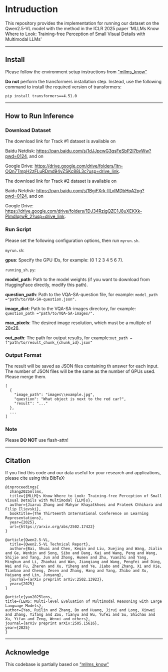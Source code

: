 # Intruduction
This repository provides the implementation for running our dataset on the Qwen2.5-VL model with the method in the ICLR 2025 paper 'MLLMs Know Where to Look: Training-free Perception of Small Visual Details with Multimodal LLMs'

---

## Install

Please follow the environment setup instructions from ["mllms_know"](https://github.com/saccharomycetes/mllms_know) 

**Do not** perform the transformers installation step. Instead, use the following command to install the required version of transformers:

```
pip install transformers==4.51.0
```

---

## How to Run Inference
### Download Dataset
The download link for Track #1 dataset is available on

Baidu Netdisk: https://pan.baidu.com/s/1dJJpcwG3qsFeSbP2I7bvWw?pwd=0124, and on

Google Drive: https://drive.google.com/drive/folders/1tn-OQn7TmpH2zFLuRDmd94vZSKc88L3c?usp=drive_link.

The download link for Track #2 dataset is available on

Baidu Netdisk: https://pan.baidu.com/s/1BgiFXrk-IILvIMDbHpA2pg?pwd=0124, and on

Google Drive: https://drive.google.com/drive/folders/1DJ34RzjgQZC1J8uXEKXk-PlmdIqrwR_2?usp=drive_link.

### Run Script
Please set the following configuration options, then run `myrun.sh`.

`myrun.sh`:

**gpus**: Specify the GPU IDs, for example: (0 1 2 3 4 5 6 7).

`running_sh.py`:

**model_path**: Path to the model weights (if you want to download from HuggingFace directly, modify this path).

**question_path**: Path to the VQA-SA-question file, for example: `model_path ="path/to/VQA-SA-question.json".`

**image_dict**: Path to the VQA-SA-images directory, for example: `question_path ="path/to/VQA-SA-images/".`

**max_pixels**: The desired image resolution, which must be a multiple of 28x28.

**out_path**: The path for output results, for example:`out_path = f"path/to/result_chunk_{chunk_id}.json"`

### Output Format
The result will be saved as JSON files containing th answer for each input. The number of JSON files will be the same as the number of GPUs used. Please merge them.
```
[
  {
    "image_path": "images\\example.jpg",
    "question": "What object is next to the red car?",
    "result": "..."
  },
  ...
]
```

### Note
Please **DO NOT** use flash-attn!

---

## Citation
If you find this code and our data useful for your research and applications, please cite using this BibTeX:
```
@inproceedings{
  zhang2025mllms,
  title={{MLLM}s Know Where to Look: Training-free Perception of Small Visual Details with Multimodal {LLM}s},
  author={Jiarui Zhang and Mahyar Khayatkhoei and Prateek Chhikara and Filip Ilievski},
  booktitle={The Thirteenth International Conference on Learning Representations},
  year={2025},
  url={https://arxiv.org/abs/2502.17422}
}
```
```
@article{Qwen2.5-VL,
  title={Qwen2.5-VL Technical Report},
  author={Bai, Shuai and Chen, Keqin and Liu, Xuejing and Wang, Jialin and Ge, Wenbin and Song, Sibo and Dang, Kai and Wang, Peng and Wang, Shijie and Tang, Jun and Zhong, Humen and Zhu, Yuanzhi and Yang, Mingkun and Li, Zhaohai and Wan, Jianqiang and Wang, Pengfei and Ding, Wei and Fu, Zheren and Xu, Yiheng and Ye, Jiabo and Zhang, Xi and Xie, Tianbao and Cheng, Zesen and Zhang, Hang and Yang, Zhibo and Xu, Haiyang and Lin, Junyang},
  journal={arXiv preprint arXiv:2502.13923},
  year={2025}
}
```
```
@article{yao2025lens,
title={LENS: Multi-level Evaluation of Multimodal Reasoning with Large Language Models},
author={Yao, Ruilin and Zhang, Bo and Huang, Jirui and Long, Xinwei and Zhang, Yifang and Zou, Tianyu and Wu, Yufei and Su, Shichao and Xu, Yifan and Zeng, Wenxi and others},
journal={arXiv preprint arXiv:2505.15616},
year={2025}
}
```

---

## Acknowledge
This codebase is partially based on ["mllms_know"](https://github.com/saccharomycetes/mllms_know) 

